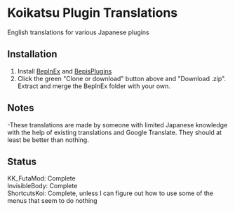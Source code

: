 # Koikatsu Plugin Translations
English translations for various Japanese plugins

## Installation
1. Install [BepInEx](https://github.com/BepInEx/BepInEx/releases) and [BepisPlugins](https://github.com/bbepis/BepisPlugins/releases)  
2. Click the green "Clone or download" button above and "Download .zip". Extract and merge the BepInEx folder with your own.

## Notes
-These translations are made by someone with limited Japanese knowledge with the help of existing translations and Google Translate. They should at least be better than nothing.

## Status
KK_FutaMod: Complete  
InvisibleBody: Complete  
ShortcutsKoi: Complete, unless I can figure out how to use some of the menus that seem to do nothing  

